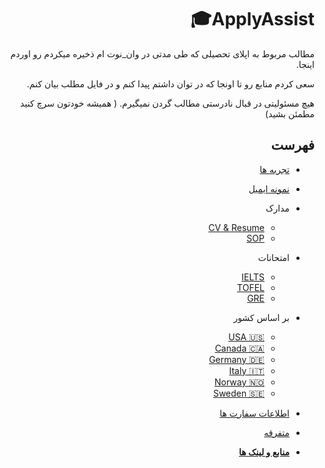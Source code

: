 ﻿<div dir="rtl">

# ApplyAssist🎓
مطالب مربوط به اپلای تحصیلی که طی مدتی در وان_نوت ام ذخیره میکردم رو اوردم اینجا.

سعی کردم منابع رو تا اونجا که در توان داشتم پیدا کنم و در فایل مطلب بیان کنم.

هیچ مسئولیتی در قبال نادرستی مطالب گردن نمیگیرم. ( همیشه خودتون سرچ کنید مطمئن بشید)

## فهرست

* [تجربه ها](./Experiences)
* [نمونه ایمیل](./MailSample)
* مدارک
    * [CV & Resume](./Documents/CV_Resume)
    * [SOP](./Documents/SOP)
* امتحانات
    * [IELTS](./Exams/IELTS)
    * [TOFEL](./Exams/TOFEL)
    * [GRE](./Exams/GRE)
* بر اساس کشور
    * [USA 🇺🇸](./Countries/USA/)
    * [Canada 🇨🇦](./Countries/Canada/)
    * [Germany 🇩🇪](./Countries/Germany/)
    * [Italy 🇮🇹](./Countries/Italy/)
    * [Norway 🇳🇴](./Countries/Norway/)
    * [Sweden 🇸🇪](./Countries/Sweden/)

* [اطلاعات سفارت ها](./Countries/EmbassyInfo.md)
* [متفرقه](./Others)
* **[منابع و لینک ها](./LINKS.md)**

</div>